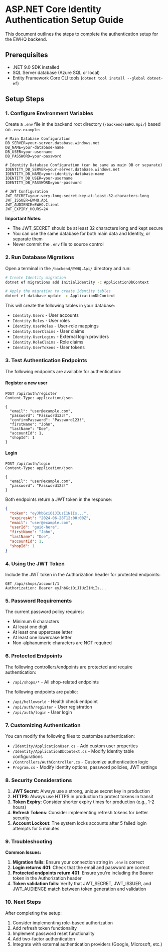 # ASP.NET Core Identity Authentication Setup Guide

This document outlines the steps to complete the authentication setup for the EWHQ backend.

## Prerequisites

- .NET 9.0 SDK installed
- SQL Server database (Azure SQL or local)
- Entity Framework Core CLI tools (`dotnet tool install --global dotnet-ef`)

## Setup Steps

### 1. Configure Environment Variables

Create a `.env` file in the backend root directory (`/backend/EWHQ.Api/`) based on `.env.example`:

```env
# Main Database Configuration
DB_SERVER=your-server.database.windows.net
DB_NAME=your-database-name
DB_USER=your-username
DB_PASSWORD=your-password

# Identity Database Configuration (can be same as main DB or separate)
IDENTITY_DB_SERVER=your-server.database.windows.net
IDENTITY_DB_NAME=your-identity-database-name
IDENTITY_DB_USER=your-username
IDENTITY_DB_PASSWORD=your-password

# JWT Configuration
JWT_SECRET=your-very-long-secret-key-at-least-32-characters-long
JWT_ISSUER=EWHQ.Api
JWT_AUDIENCE=EWHQ.Client
JWT_EXPIRY_HOURS=24
```

**Important Notes:**
- The JWT_SECRET should be at least 32 characters long and kept secure
- You can use the same database for both main data and Identity, or separate them
- Never commit the `.env` file to source control

### 2. Run Database Migrations

Open a terminal in the `/backend/EWHQ.Api/` directory and run:

```bash
# Create Identity migration
dotnet ef migrations add InitialIdentity -c ApplicationDbContext

# Apply the migration to create Identity tables
dotnet ef database update -c ApplicationDbContext
```

This will create the following tables in your database:
- `Identity.Users` - User accounts
- `Identity.Roles` - User roles
- `Identity.UserRoles` - User-role mappings
- `Identity.UserClaims` - User claims
- `Identity.UserLogins` - External login providers
- `Identity.RoleClaims` - Role claims
- `Identity.UserTokens` - User tokens

### 3. Test Authentication Endpoints

The following endpoints are available for authentication:

#### Register a new user
```http
POST /api/auth/register
Content-Type: application/json

{
  "email": "user@example.com",
  "password": "Password123!",
  "confirmPassword": "Password123!",
  "firstName": "John",
  "lastName": "Doe",
  "accountId": 1,
  "shopId": 1
}
```

#### Login
```http
POST /api/auth/login
Content-Type: application/json

{
  "email": "user@example.com",
  "password": "Password123!"
}
```

Both endpoints return a JWT token in the response:
```json
{
  "token": "eyJhbGciOiJIUzI1NiIs...",
  "expiresAt": "2024-06-28T12:00:00Z",
  "email": "user@example.com",
  "userId": "guid-here",
  "firstName": "John",
  "lastName": "Doe",
  "accountId": 1,
  "shopId": 1
}
```

### 4. Using the JWT Token

Include the JWT token in the Authorization header for protected endpoints:

```http
GET /api/shops/account/1
Authorization: Bearer eyJhbGciOiJIUzI1NiIs...
```

### 5. Password Requirements

The current password policy requires:
- Minimum 6 characters
- At least one digit
- At least one uppercase letter
- At least one lowercase letter
- Non-alphanumeric characters are NOT required

### 6. Protected Endpoints

The following controllers/endpoints are protected and require authentication:
- `/api/shops/*` - All shop-related endpoints

The following endpoints are public:
- `/api/helloworld` - Health check endpoint
- `/api/auth/register` - User registration
- `/api/auth/login` - User login

### 7. Customizing Authentication

You can modify the following files to customize authentication:
- `/Identity/ApplicationUser.cs` - Add custom user properties
- `/Identity/ApplicationDbContext.cs` - Modify Identity table configurations
- `/Controllers/AuthController.cs` - Customize authentication logic
- `Program.cs` - Modify Identity options, password policies, JWT settings

### 8. Security Considerations

1. **JWT Secret**: Always use a strong, unique secret key in production
2. **HTTPS**: Always use HTTPS in production to protect tokens in transit
3. **Token Expiry**: Consider shorter expiry times for production (e.g., 1-2 hours)
4. **Refresh Tokens**: Consider implementing refresh tokens for better security
5. **Account Lockout**: The system locks accounts after 5 failed login attempts for 5 minutes

### 9. Troubleshooting

**Common Issues:**

1. **Migration fails**: Ensure your connection string in `.env` is correct
2. **Login returns 401**: Check that the email and password are correct
3. **Protected endpoints return 401**: Ensure you're including the Bearer token in the Authorization header
4. **Token validation fails**: Verify that JWT_SECRET, JWT_ISSUER, and JWT_AUDIENCE match between token generation and validation

### 10. Next Steps

After completing the setup:
1. Consider implementing role-based authorization
2. Add refresh token functionality
3. Implement password reset functionality
4. Add two-factor authentication
5. Integrate with external authentication providers (Google, Microsoft, etc.)